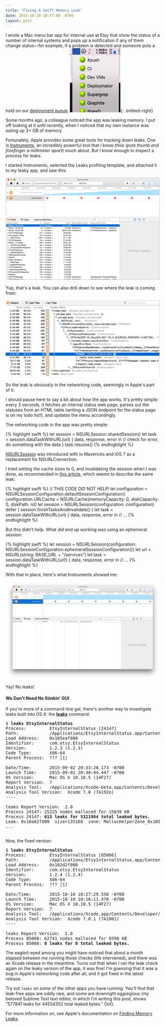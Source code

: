 ```yaml
--- 
title: "Fixing A Swift Memory Leak"
date: 2015-10-10 10:57:00 -0700
layout: post
---
```


I wrote a Mac menu bar app for internal use at Etsy that show the status of a number of internal systems and pops up a notification if any of them change status—for example, if a problem is detected and someone puts a hold on our [deployment queue](https://github.com/etsy/PushBot). ![EtsyInternalStatus.app](/public/images/fixing-leak/etsy-internal-status-menu.png){: .embed-right}

Some months ago, a colleague noticed the app was leaking memory. I put off looking at it until recently, when I noticed that my own instance was eating up 3+ GB of memory.

Fortunately, Apple provides some great tools for tracking down leaks. One is [Instruments](https://developer.apple.com/library/mac/documentation/DeveloperTools/Conceptual/InstrumentsUserGuide/Introduction/Introduction.html), an incredibly powerful tool that I know *thiiis* (*puts thumb and forefinger a millimeter apart*) much about. But I know enough to inspect a process for leaks.

I started Instruments, selected the Leaks profiling template, and attached it to my leaky app, and saw this:

![Holy leak, Batman!](/public/images/fixing-leak/instruments-1.png)

Yup, that's a leak. You can also drill down to see where the leak is coming from:

![Drilling down to the leak](/public/images/fixing-leak/instruments-2.png)

So the leak is obviously in the networking code, seemingly in Apple's part of it.

I should pause here to say a bit about how the app works. It's pretty simple: every 3 seconds, it fetches an internal status web page, parses out the statuses from an HTML table (writing a JSON endpoint for the status page is on my todo list!), and updates the menu accordingly.

The networking code in the app was pretty simple:

{% highlight swift %}
let session = NSURLSession.sharedSession()
let task = session.dataTaskWithURL(url) { data, response, error in
    // check for error, do something with the data
}
task.resume()
{% endhighlight %}

[NSURLSession](https://developer.apple.com/library/mac/documentation/Foundation/Reference/NSURLSession_class/) was introduced with in Mavericks and iOS 7 as a replacement for NSURLConnection.

I tried setting the cache sizes to 0, and invalidating the session when I was done, as recommended in [this article](http://www.drdobbs.com/architecture-and-design/memory-leaks-in-ios-7/240168600), which seems to describe the same leak:

{% highlight swift %}
// THIS CODE DID NOT HELP!
let configuration = NSURLSessionConfiguration.defaultSessionConfiguration()
configuration.URLCache = NSURLCache(memoryCapacity: 0, diskCapacity: 0, diskPath: nil)
let session = NSURLSession(configuration: configuration)
defer {
    session.finishTasksAndInvalidate()
}
let task = session.dataTaskWithURL(url) { data, response, error in
    // ...
{% endhighlight %}

But this didn't help. What _did_ end up working was using an ephemeral session:

{% highlight swift %}
let session = NSURLSession(configuration: NSURLSessionConfiguration.ephemeralSessionConfiguration())
let url = NSURL(string: BASE_URL + "/services")
let task = session.dataTaskWithURL(url!) { data, response, error in
    // ...
{% endhighlight %}

With that in place, here's what Instruments showed me:

![No leaks!](/public/images/fixing-leak/instruments-no-leaks.png)

Yay! No leaks!

#### We Don't Need No Stinkin' GUI

If you're more of a command-line gal, there's another way to investigate leaks built into OS X: the **[leaks](https://developer.apple.com/library/mac/documentation/Darwin/Reference/ManPages/man1/leaks.1.html)** command:

<pre>
$ <b>leaks EtsyInternalStatus</b>
Process:         EtsyInternalStatus [24147]
Path:            /Applications/EtsyInternalStatus.app/Contents/MacOS/EtsyInternalStatus
Load Address:    0x105eaf000
Identifier:      com.etsy.EtsyInternalStatus
Version:         1.2.3 (1.2.3)
Code Type:       X86-64
Parent Process:  ??? [1]

Date/Time:       2015-09-02 20:33:26.173 -0700
Launch Time:     2015-09-02 20:30:44.447 -0700
OS Version:      Mac OS X 10.10.5 (14F27)
Report Version:  7
Analysis Tool:   /Applications/Xcode-beta.app/Contents/Developer/usr/bin/leaks
Analysis Tool Version:  Xcode 7.0 (7A192o)
----

leaks Report Version:  2.0
Process 24147: 25225 nodes malloced for 15639 KB
Process 24147: <b>615 leaks for 5321984 total leaked bytes.</b>
Leak: 0x10a02f000  size=135168  zone: MallocHelperZone_0x105f65000  length: 5020
...
<em><snipped 7800 lines of leaked memory dumps></em>
</pre>

Now, the fixed version:

<pre>
$ <b>leaks EtsyInternalStatus</b>
Process:         EtsyInternalStatus [85066]
Path:            /Applications/EtsyInternalStatus.app/Contents/MacOS/EtsyInternalStatus
Load Address:    0x102d2f000
Identifier:      com.etsy.EtsyInternalStatus
Version:         1.2.4 (1.2.4)
Code Type:       X86-64
Parent Process:  ??? [1]

Date/Time:       2015-10-10 10:27:29.556 -0700
Launch Time:     2015-10-10 10:16:11.476 -0700
OS Version:      Mac OS X 10.10.5 (14F27)
Report Version:  7
Analysis Tool:   /Applications/Xcode.app/Contents/Developer/usr/bin/leaks
Analysis Tool Version:  Xcode 7.0.1 (7A1001)
----

leaks Report Version:  2.0
Process 85066: 62741 nodes malloced for 6598 KB
Process 85066: <b>0 leaks for 0 total leaked bytes.</b>
</pre>

The eagled-eyed among you might have noticed that about a month elapsed between me running those checks (life intervened), and there was an Xcode release in the meantime. Turns out that when I ran the leak check again on the leaky version of the app, it was fine! I'm guessing that it was a bug in Apple's networking code after all, and it got fixed in the latest release.

Try out `leaks` on some of the other apps you have running. You'll find that leak-free apps are oddly rare, and some are downright eggregious (my beloved Sublime Text text editor, in which I'm writing this post, shows "577841 leaks for 44554352 total leaked bytes." Oof).

For more information on, see Apple's documentation on [Finding Memory Leaks](https://developer.apple.com/library/mac/documentation/Performance/Conceptual/ManagingMemory/Articles/FindingLeaks.html).
